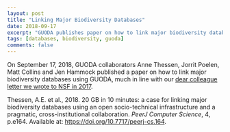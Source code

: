 ```yaml
---
layout: post
title: "Linking Major Biodiversity Databases"
date: 2018-09-17
excerpt: "GUODA publishes paper on how to link major biodiversity databases"
tags: [databases, biodiversity, guoda]
comments: false
---
```


On September 17, 2018, GUODA collaborators Anne Thessen, Jorrit Poelen, Matt Collins and Jen Hammock published a paper on how to link major biodiversity databases using GUODA, much in line with our [dear colleague letter we wrote to NSF  in 2017](http://bio-guoda.github.io/nsf-dear-collegue/).

Thessen, A.E. et al., 2018. 20 GB in 10 minutes: a case for linking major biodiversity databases using an open socio-technical infrastructure and a pragmatic, cross-institutional collaboration. <em>PeerJ Computer Science</em>, 4, p.e164. Available at: <a href="https://doi.org/10.7717/peerj-cs.164" target="_target">https://doi.org/10.7717/peerj-cs.164</a>.
